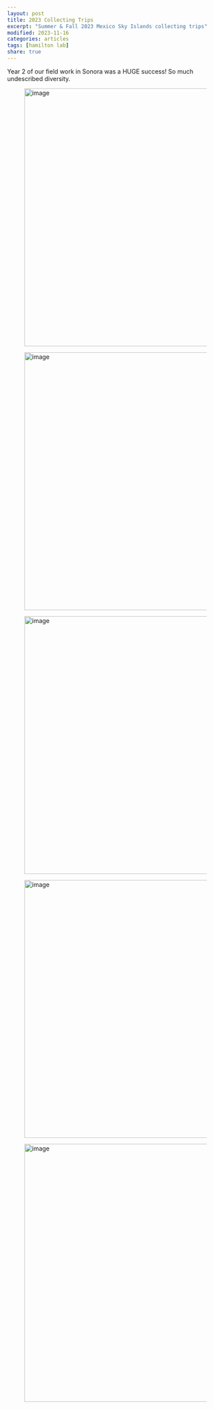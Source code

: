 ```yaml
---
layout: post
title: 2023 Collecting Trips
excerpt: "Summer & Fall 2023 Mexico Sky Islands collecting trips"
modified: 2023-11-16
categories: articles
tags: [hamilton lab]
share: true
---
```


Year 2 of our field work in Sonora was a HUGE success! So much undescribed diversity.
<figure>
	<a href="{{ site.url }}/images/horseback.jpeg"><img src="{{ site.url }}/images/horseback.jpeg" alt="image" width="600" height=""> </a>
</figure>

<figure>
	<a href="{{ site.url }}/images/Sonora_diversity_01.jpeg"><img src="{{ site.url }}/images/Sonora_diversity_01.jpeg" alt="image" width="600" height=""> </a>
</figure>

<figure>
	<a href="{{ site.url }}/images/Sonora_diversity_02.jpeg"><img src="{{ site.url }}/images/Sonora_diversity_02.jpeg" alt="image" width="600" height=""> </a>
</figure>

<figure>
	<a href="{{ site.url }}/images/Sonora_diversity_03.jpeg"><img src="{{ site.url }}/images/Sonora_diversity_03.jpeg" alt="image" width="600" height=""> </a>
</figure>

<figure>
	<a href="{{ site.url }}/images/Arnau_first_Aphonopelma.jpeg"><img src="{{ site.url }}/images/Arnau_first_Aphonopelma.jpeg" alt="image" width="600" height=""> </a>
</figure>
